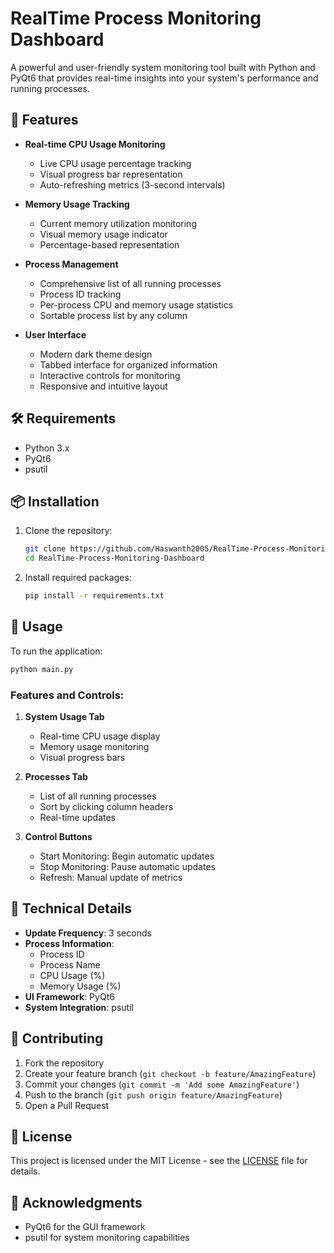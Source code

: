 # RealTime Process Monitoring Dashboard

A powerful and user-friendly system monitoring tool built with Python and PyQt6 that provides real-time insights into your system's performance and running processes.

## 🚀 Features

- **Real-time CPU Usage Monitoring**
  - Live CPU usage percentage tracking
  - Visual progress bar representation
  - Auto-refreshing metrics (3-second intervals)

- **Memory Usage Tracking**
  - Current memory utilization monitoring
  - Visual memory usage indicator
  - Percentage-based representation

- **Process Management**
  - Comprehensive list of all running processes
  - Process ID tracking
  - Per-process CPU and memory usage statistics
  - Sortable process list by any column

- **User Interface**
  - Modern dark theme design
  - Tabbed interface for organized information
  - Interactive controls for monitoring
  - Responsive and intuitive layout

## 🛠️ Requirements

- Python 3.x
- PyQt6
- psutil

## 📦 Installation

1. Clone the repository:
   ```bash
   git clone https://github.com/Haswanth2005/RealTime-Process-Monitoring-Dashboard.git
   cd RealTime-Process-Monitoring-Dashboard
   ```

2. Install required packages:
   ```bash
   pip install -r requirements.txt
   ```

## 🚀 Usage

To run the application:
```bash
python main.py
```

### Features and Controls:

1. **System Usage Tab**
   - Real-time CPU usage display
   - Memory usage monitoring
   - Visual progress bars

2. **Processes Tab**
   - List of all running processes
   - Sort by clicking column headers
   - Real-time updates

3. **Control Buttons**
   - Start Monitoring: Begin automatic updates
   - Stop Monitoring: Pause automatic updates
   - Refresh: Manual update of metrics

## 🔧 Technical Details

- **Update Frequency**: 3 seconds
- **Process Information**: 
  - Process ID
  - Process Name
  - CPU Usage (%)
  - Memory Usage (%)
- **UI Framework**: PyQt6
- **System Integration**: psutil

## 🤝 Contributing

1. Fork the repository
2. Create your feature branch (`git checkout -b feature/AmazingFeature`)
3. Commit your changes (`git commit -m 'Add some AmazingFeature'`)
4. Push to the branch (`git push origin feature/AmazingFeature`)
5. Open a Pull Request

## 📝 License

This project is licensed under the MIT License - see the [LICENSE](LICENSE) file for details.

## 🙏 Acknowledgments

- PyQt6 for the GUI framework
- psutil for system monitoring capabilities